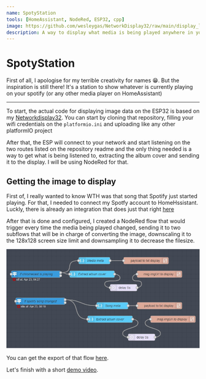 ```yaml
---
name: SpotyStation
tools: [HomeAssistant, NodeRed, ESP32, cpp]
image: https://github.com/wesleygas/NetworkDisplay32/raw/main/display_layout.jpg
description: A way to display what media is being played anywhere in your house 
---
```


# SpotyStation


First of all, I apologise for my terrible creativity for names 😁. But the inspiration is
still there! It's a station to show whatever is currently playing on your spotify (or
any other media player on HomeAssistant)

--------------

To start, the actual code for displaying image data on the ESP32 is based on my [Networkdisplay32](https://github.com/wesleygas/NetworkDisplay32). You can start by cloning that repository, filling your
wifi credentials on the `platformio.ini` and uploading like any other platformIO project

After that, the ESP will connect to your network and start listening on the two routes listed on the
repository readme and the only thing needed is a way to get what is being listened to, extracting the
album cover and sending it to the display. I will be using NodeRed for that.

## Getting the image to display

 First of, I really wanted to know WTH was that song that Spotify just started playing. For that, 
 I needed to connect my Spotfy account to HomeHssistant. Luckly, there is already an integration
 that does just that right [here](https://www.home-assistant.io/integrations/spotify/)

 After that is done and configured, I created a NodeRed flow that would trigger every time the media
 being played changed, sending it to two subflows that will be in charge of converting the image, downscaling it to the 128x128 screen size limit and downsampling it to decrease the filesize.
 
![nodered-flow](https://github.com/wesleygas/NetworkDisplay32/blob/main/nodered_flow.jpg?raw=true)
 
  You can get the export of that flow [here](https://raw.githubusercontent.com/wesleygas/home-assistant-config/main/spotify_chromecast_display.json).

Let's finish with a short [demo video](https://youtu.be/3ns0LNHMiB0).